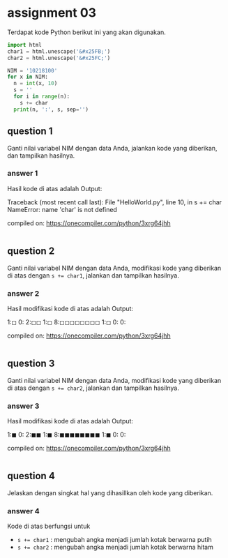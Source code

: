# assignment 03
Terdapat kode Python berikut ini yang akan digunakan.
```python
import html
char1 = html.unescape('&#x25FB;')
char2 = html.unescape('&#x25FC;')

NIM = '10218100'
for x in NIM:
  n = int(x, 10)
  s = ''
  for i in range(n):
    s += char
  print(n, ':', s, sep='')
```

## question 1
Ganti nilai variabel NIM dengan data Anda, jalankan kode yang diberikan, dan tampilkan hasilnya.

### answer 1
Hasil kode di atas adalah
Output:

Traceback (most recent call last):
  File "HelloWorld.py", line 10, in <module>
    s += char
NameError: name 'char' is not defined

compiled on: https://onecompiler.com/python/3xrg64jhh
```
```

## question 2
Ganti nilai variabel NIM dengan data Anda, modifikasi kode yang diberikan di atas dengan `s += char1`, jalankan dan tampilkan hasilnya.

### answer 2
Hasil modifikasi kode di atas adalah
Output:

1:◻
0:
2:◻◻
1:◻
8:◻◻◻◻◻◻◻◻
1:◻
0:
0:

compiled on: https://onecompiler.com/python/3xrg64jhh
```
```

## question 3
Ganti nilai variabel NIM dengan data Anda, modifikasi kode yang diberikan di atas dengan `s += char2`, jalankan dan tampilkan hasilnya.

### answer 3
Hasil modifikasi kode di atas adalah
Output:

1:◼
0:
2:◼◼
1:◼
8:◼◼◼◼◼◼◼◼
1:◼
0:
0:

compiled on: https://onecompiler.com/python/3xrg64jhh
```
```

## question 4
Jelaskan dengan singkat hal yang dihasillkan oleh kode yang diberikan.

### answer 4
Kode di atas berfungsi untuk
+ `s += char1` : mengubah angka menjadi jumlah kotak berwarna putih
+ `s += char2` : mengubah angka menjadi jumlah kotak berwarna hitam
